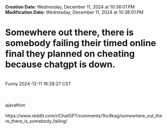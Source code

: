 <div><b>Creation Date:</b> Wednesday, December 11, 2024 at 10:36:01 PM<br></div>
<div><b>Modification Date:</b> Wednesday, December 11, 2024 at 10:36:01 PM<br></div>
<div><h1>Somewhere out there, there is somebody failing their timed online final they planned on cheating because chatgpt is down.</h1></div>
<div><br></div>
<div>Funny  2024-12-11 18:28:27 CST</div>
<div><br></div>
<div><br></div>
<div><br></div>
<div>ajavathon</div>
<div><br></div>
<div>https://www.reddit.com/r/ChatGPT/comments/1hc8kag/somewhere_out_there_there_is_somebody_failing/</div>


